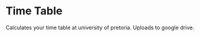 Time Table
==========

Calculates your time table at university of pretoria. Uploads to google drive.